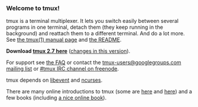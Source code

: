 ### Welcome to tmux!

tmux is a terminal multiplexer.  It lets you switch easily between several programs in one terminal, detach them (they keep running in the background) and reattach them to a different terminal. And do a lot more. See [the tmux(1) manual page](http://man.openbsd.org/OpenBSD-current/man1/tmux.1) and [the README](https://raw.githubusercontent.com/tmux/tmux/master/README).

**Download [tmux 2.7 here](https://github.com/tmux/tmux/releases/download/2.7/tmux-2.7.tar.gz)** ([changes in this version](https://raw.githubusercontent.com/tmux/tmux/2.7/CHANGES)).

For support see [the FAQ](FAQ) or contact the [tmux-users@googlegroups.com mailing list](mailto:tmux-users@googlegroups.com) or [#tmux IRC channel on freenode](irc://irc.freenode.net/tmux).

tmux depends on [libevent](http://libevent.org) and [ncurses](http://invisible-island.net/ncurses/).

There are many online introductions to tmux (some are [here](https://robots.thoughtbot.com/a-tmux-crash-course) and [here](http://www.hamvocke.com/blog/a-quick-and-easy-guide-to-tmux/)) and a few books (including [a nice online book](https://leanpub.com/the-tao-of-tmux/read)).